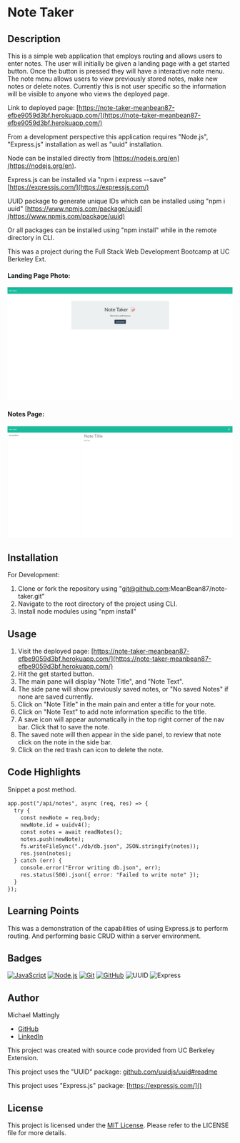 # Note Taker

## Description

This is a simple web application that employs routing and allows users to enter notes. The user will initially be given a landing page with a get started button. Once the button is pressed they will have a interactive note menu. The note menu allows users to view previously stored notes, make new notes or delete notes. Currently this is not user specific so the information will be visible to anyone who views the deployed page.

Link to deployed page: [https://note-taker-meanbean87-efbe9059d3bf.herokuapp.com/](https://note-taker-meanbean87-efbe9059d3bf.herokuapp.com/)

From a development perspective this application requires "Node.js", "Express.js" installation as well as "uuid" installation.

Node can be installed directly from [https://nodejs.org/en](https://nodejs.org/en).

Express.js can be installed via "npm i express --save"  [https://expressjs.com/](https://expressjs.com/)

UUID package to generate unique IDs which can be installed using "npm i uuid" [https://www.npmjs.com/package/uuid](https://www.npmjs.com/package/uuid)

Or all packages can be installed using "npm install" while in the remote directory in CLI.

This was a project during the Full Stack Web Development Bootcamp at UC Berkeley Ext.

#### Landing Page Photo:

![1690554058605](image/README/1690554058605.png)

#### Notes Page:

![1690554089284](image/README/1690554089284.png)

## Installation

For Development:

1. Clone or fork the repository using "git@github.com:MeanBean87/note-taker.git"
2. Navigate to the root directory of the project using CLI.
3. Install node modules using "npm install"

## Usage

1. Visit the deployed page: [https://note-taker-meanbean87-efbe9059d3bf.herokuapp.com/](https://note-taker-meanbean87-efbe9059d3bf.herokuapp.com/)
2. Hit the get started button.
3. The main pane will display "Note Title", and "Note Text".
4. The side pane will show previously saved notes, or "No saved Notes" if none are saved currently.
5. Click on "Note Title" in the main pain and enter a title for your note.
6. Click on "Note Text" to add note information specific to the title.
7. A save icon will appear automatically in the top right corner of the nav bar. Click that to save the note.
8. The saved note will then appear in the side panel, to review that note click on the note in the side bar.
9. Click on the red trash can icon to delete the note.

## Code Highlights

Snippet a post method.

```
app.post("/api/notes", async (req, res) => {
  try {
    const newNote = req.body;
    newNote.id = uuidv4();
    const notes = await readNotes();
    notes.push(newNote);
    fs.writeFileSync("./db/db.json", JSON.stringify(notes));
    res.json(notes);
  } catch (err) {
    console.error("Error writing db.json", err);
    res.status(500).json({ error: "Failed to write note" });
  }
});
```

## Learning Points

This was a demonstration of the capabilities of using Express.js to perform routing. And performing basic CRUD within a server environment.

## Badges

[![JavaScript](https://camo.githubusercontent.com/ea2f99f5d7192e51a97ada05caf07edfaaba32e10597ce09641ecda7f646ad71/68747470733a2f2f696d672e736869656c64732e696f2f62616467652f4a6176615363726970742d4553362d79656c6c6f77)](https://developer.mozilla.org/en-US/docs/Web/JavaScript) [![Node.js](https://camo.githubusercontent.com/ddeeafd8e4daa455daeddc37c784f4b08ceb4fd823ef8d32ca1e2f4a24ddfeff/68747470733a2f2f696d672e736869656c64732e696f2f62616467652f4e6f64652e6a732d7631382e31362e302d677265656e)](https://nodejs.org/) [![Git](https://camo.githubusercontent.com/69449dd4f4b5044060f8b5a93161f4fb767bf9b92eb72f7a6ba3735f181c414c/68747470733a2f2f696d672e736869656c64732e696f2f62616467652f4769742d76322e34312e302d6f72616e6765)](https://git-scm.com/) [![GitHub](https://camo.githubusercontent.com/b0a1cf10d2df60c99a33a2939b445b73224f777453a148438a8be8d5f5944a6a/68747470733a2f2f696d672e736869656c64732e696f2f62616467652f4769744875622d4d65616e4265616e38372d6c6967687467726579)](https://github.com/MeanBean87) ![UUID](https://img.shields.io/badge/UUID-v9.0.0-blue) ![Express](https://img.shields.io/badge/Express-4.16.4-green)

## Author

Michael Mattingly

* [GitHub](https://github.com/MeanBean87)
* [LinkedIn](https://www.linkedin.com/in/michael-mattingly-5580b1280/)

This project was created with source code provided from UC Berkeley Extension.

This project uses the "UUID" package: [github.com/uuidjs/uuid#readme](https://github.com/uuidjs/uuid#readme)

This project uses "Express.js" package: [https://expressjs.com/]()

## License

This project is licensed under the [MIT License](https://github.com/MeanBean87/readme-generator/blob/main/LICENSE). Please refer to the LICENSE file for more details.
